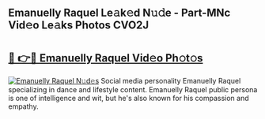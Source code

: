 ## Emanuelly Raquel Le𝚊k𝚎d N𝚞𝚍e - Part-MNc Vid𝚎o Le𝚊ks Photos CVO2J

# <h2><a href="http://fbeovda.evod.top/?m=Emanuelly+Raquel">🔗 👉🔴 Emanuelly Raquel Vid𝚎o Ph𝚘t𝚘s</a></h2>

[![Emanuelly Raquel N𝚞d𝚎s](https://i.imgur.com/8V9OHl7.gif)](http://fbeovda.evod.top/?m=Emanuelly+Raquel)
Social media personality Emanuelly Raquel specializing in dance and lifestyle content. Emanuelly Raquel public persona is one of intelligence and wit, but he's also known for his compassion and empathy. 
